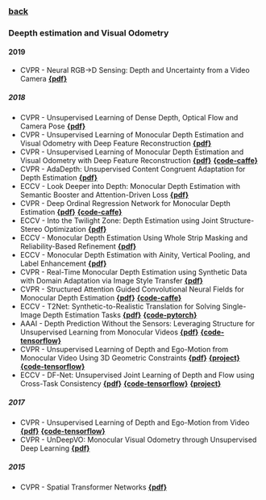 ### [back](README.md)

### Deepth estimation and Visual Odometry
#### 2019
- CVPR - Neural RGB→D Sensing: Depth and Uncertainty from a Video Camera [**{pdf}**](https://arxiv.org/pdf/1901.02571.pdf) 

##### 2018
- CVPR - Unsupervised Learning of Dense Depth, Optical Flow and Camera Pose [**{pdf}**](http://openaccess.thecvf.com/content_cvpr_2018/papers/Yin_GeoNet_Unsupervised_Learning_CVPR_2018_paper.pdf)
- CVPR - Unsupervised Learning of Monocular Depth Estimation and Visual Odometry with Deep Feature Reconstruction [**{pdf}**](https://arxiv.org/abs/1803.03893) 
- CVPR - Unsupervised Learning of Monocular Depth Estimation and Visual Odometry with Deep Feature Reconstruction [**{pdf}**](https://arxiv.org/abs/1803.03893) [**{code-caffe}**](https://github.com/Huangying-Zhan/Depth-VO-Feat)
- CVPR - AdaDepth: Unsupervised Content Congruent Adaptation for Depth Estimation [**{pdf}**](http://openaccess.thecvf.com/content_cvpr_2018/CameraReady/2583.pdf)
- ECCV - Look Deeper into Depth: Monocular Depth Estimation with Semantic Booster and Attention-Driven Loss [**{pdf}**](http://www.cs.cityu.edu.hk/~rynson/papers/eccv18b.pdf)
- CVPR - Deep Ordinal Regression Network for Monocular Depth Estimation [**{pdf}**](https://arxiv.org/pdf/1806.02446.pdf) [**{code-caffe}**](https://github.com/hufu6371/DORN)
- ECCV - Into the Twilight Zone: Depth Estimation using Joint Structure-Stereo Optimization [**{pdf}**](http://openaccess.thecvf.com/content_ECCV_2018/papers/Aashish_Sharma_Into_the_Twilight_ECCV_2018_paper.pdf)
- ECCV - Monocular Depth Estimation Using Whole Strip Masking and Reliability-Based Refinement [**{pdf}**](http://openaccess.thecvf.com/content_ECCV_2018/papers/Minhyeok_Heo_Monocular_Depth_Estimation_ECCV_2018_paper.pdf)
- ECCV - Monocular Depth Estimation with Ainity, Vertical Pooling, and Label Enhancement [**{pdf}**](http://openaccess.thecvf.com/content_ECCV_2018/papers/YuKang_Gan_Monocular_Depth_Estimation_ECCV_2018_paper.pdf)
- CVPR - Real-Time Monocular Depth Estimation using Synthetic Data with Domain Adaptation via Image Style Transfer [**{pdf}**](http://breckon.eu/toby/publications/papers/abarghouei18monocular.pdf)
- CVPR - Structured Attention Guided Convolutional Neural Fields for Monocular Depth Estimation [**{pdf}**](http://openaccess.thecvf.com/content_cvpr_2018/papers/Xu_Structured_Attention_Guided_CVPR_2018_paper.pdf) [**{code-caffe}**](https://github.com/danxuhk/StructuredAttentionDepthEstimation)
- ECCV - T2Net: Synthetic-to-Realistic Translation for Solving Single-Image Depth Estimation Tasks [**{pdf}**](https://arxiv.org/pdf/1808.01454.pdf) [**{code-pytorch}**](https://github.com/lyndonzheng/Synthetic2Realistic)
- AAAI - Depth Prediction Without the Sensors: Leveraging Structure for Unsupervised Learning from Monocular Videos [**{pdf}**](https://arxiv.org/pdf/1811.06152.pdf) [**{code-tensorflow}**](https://github.com/tensorflow/models/tree/master/research/struct2depth)
- CVPR - Unsupervised Learning of Depth and Ego-Motion from Monocular Video Using 3D Geometric Constraints [**{pdf}**](http://openaccess.thecvf.com/content_cvpr_2018/papers/Mahjourian_Unsupervised_Learning_of_CVPR_2018_paper.pdf) [**{project}**](https://sites.google.com/view/vid2depth) [**{code-tensorflow}**](https://github.com/tensorflow/models/tree/master/research/vid2depth)
- ECCV - DF-Net: Unsupervised Joint Learning of Depth and Flow using Cross-Task Consistency [**{pdf}**](https://arxiv.org/abs/1809.01649) [**{code-tensorflow}**](https://github.com/vt-vl-lab/DF-Net) [**{project}**](http://yuliang.vision/DF-Net/)

##### 2017
- CVPR - Unsupervised Learning of Depth and Ego-Motion from Video [**{pdf}**](http://openaccess.thecvf.com/content_cvpr_2017/papers/Zhou_Unsupervised_Learning_of_CVPR_2017_paper.pdf) [**{code-tensorflow}**](https://github.com/tinghuiz/SfMLearner)
- CVPR - UnDeepVO: Monocular Visual Odometry through Unsupervised Deep Learning [**{pdf}**](http://adsabs.harvard.edu/abs/2017arXiv170906841L)


##### 2015
- CVPR - Spatial Transformer Networks [**{pdf}**](http://adsabs.harvard.edu/abs/2015arXiv150602025J)